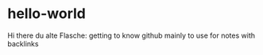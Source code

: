 # hello-world
Hi there du alte Flasche:
getting to know github mainly to use for notes with backlinks

